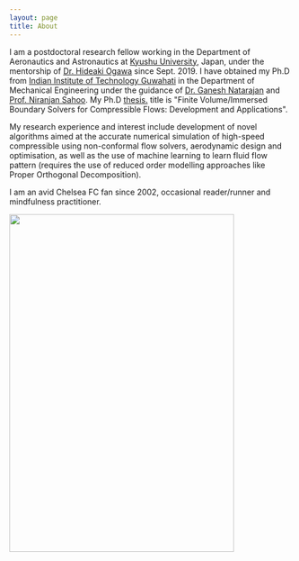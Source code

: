 ```yaml
---
layout: page
title: About
---
```


I am a postdoctoral research fellow working in the Department of Aeronautics and Astronautics at [Kyushu University](https://www.kyushu-u.ac.jp/en/), Japan, under the mentorship of [Dr. Hideaki Ogawa](http://aero.kyushu-u.ac.jp/stsel/about.html) since Sept. 2019. I have obtained my Ph.D from [Indian Institute of Technology Guwahati](http://www.iitg.ac.in/) in the Department of Mechanical Engineering under the guidance of [Dr. Ganesh Natarajan](https://sites.google.com/site/ganucfd/) and [Prof. Niranjan Sahoo](https://iitg.irins.org/profile/128417). My Ph.D <a href="Thesis_short_version.pdf" target="_blank">thesis.</a> title is "Finite Volume/Immersed Boundary Solvers for Compressible Flows: Development and Applications". 

My research experience and interest include development of novel algorithms aimed at the accurate numerical simulation of high-speed compressible using non-conformal flow solvers, aerodynamic design and optimisation, as well as the use of machine learning to learn fluid flow pattern (requires the use of reduced order modelling approaches like Proper Orthogonal Decomposition). 

I am an avid Chelsea FC fan since 2002, occasional reader/runner and mindfulness practitioner. 

<img src="https://user-images.githubusercontent.com/34644464/110095588-6bd1f400-7de0-11eb-8ea9-c4b44a6f7860.jpg" width="400" height="600">


